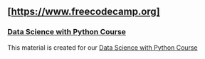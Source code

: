 ## [https://www.freecodecamp.org]
### [Data Science with Python Course](https://www.freecodecamp.org/learn/data-analysis-with-python/)

This material is created for our [Data Science with Python Course](https://rmotr.com/data-science-python-course)
